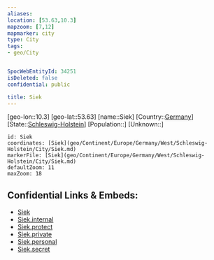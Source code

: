 ```yaml
---
aliases: 
location: [53.63,10.3]
mapzoom: [7,12] 
mapmarker: city 
type: City
tags:
- geo/City


SpocWebEntityId: 34251
isDeleted: false
confidential: public

title: Siek
---
```

[geo-lon::10.3]
[geo-lat::53.63]
[name::Siek]
[Country::[Germany](geo/Continent/Europe/Germany.md)]
[State::[Schleswig-Holstein](geo/Continent/Europe/Germany/West/Schleswig-Holstein.md)]
[Population::]
[Unknown::]


```leaflet
id: Siek
coordinates: [Siek](geo/Continent/Europe/Germany/West/Schleswig-Holstein/City/Siek.md)
markerFile: [Siek](geo/Continent/Europe/Germany/West/Schleswig-Holstein/City/Siek.md)
defaultZoom: 11 
maxZoom: 18
```


## Confidential Links & Embeds: 
- [Siek](../../../../../../../../_public/geo/Continent/Europe/Germany/West/Schleswig-Holstein/City/Siek.md) 
- [Siek.internal](../../../../../../../../_internal/geo/Continent/Europe/Germany/West/Schleswig-Holstein/City/Siek.internal.md) 
- [Siek.protect](../../../../../../../../_protect/geo/Continent/Europe/Germany/West/Schleswig-Holstein/City/Siek.protect.md) 
- [Siek.private](../../../../../../../../_private/geo/Continent/Europe/Germany/West/Schleswig-Holstein/City/Siek.private.md) 
- [Siek.personal](../../../../../../../../_personal/geo/Continent/Europe/Germany/West/Schleswig-Holstein/City/Siek.personal.md) 
- [Siek.secret](../../../../../../../../_secret/geo/Continent/Europe/Germany/West/Schleswig-Holstein/City/Siek.secret.md) 
